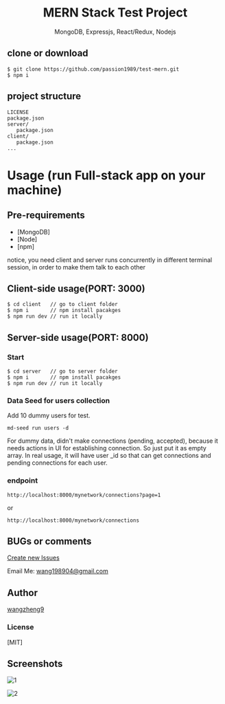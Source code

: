 <h1 align="center">
MERN Stack Test Project
</h1>
<p align="center">
MongoDB, Expressjs, React/Redux, Nodejs
</p>

## clone or download

```terminal
$ git clone https://github.com/passion1989/test-mern.git
$ npm i
```

## project structure

```terminal
LICENSE
package.json
server/
   package.json
client/
   package.json
...
```

# Usage (run Full-stack app on your machine)

## Pre-requirements

- [MongoDB]
- [Node]
- [npm]

notice, you need client and server runs concurrently in different terminal session, in order to make them talk to each other

## Client-side usage(PORT: 3000)

```terminal
$ cd client   // go to client folder
$ npm i       // npm install pacakges
$ npm run dev // run it locally
```

## Server-side usage(PORT: 8000)

### Start

```terminal
$ cd server   // go to server folder
$ npm i       // npm install pacakges
$ npm run dev // run it locally
```

### Data Seed for users collection

Add 10 dummy users for test.

```terminal
md-seed run users -d
```

For dummy data, didn't make connections (pending, accepted), because it needs actions in UI for establishing connection.
So just put it as empty array.
In real usage, it will have user \_id so that can get connections and pending connections for each user.

### endpoint

```curl
http://localhost:8000/mynetwork/connections?page=1
```

or

```curl
http://localhost:8000/mynetwork/connections
```

## BUGs or comments

[Create new Issues](https://github.com/passion1989/test-mern/issues)

Email Me: wang198904@gmail.com

## Author

[wangzheng9](https://www.linkedin.com/in/jameswangvisionlab)

### License

[MIT]

## Screenshots

![1](E:\Workspace\test-mern\1.png)

![2](E:\Workspace\test-mern\2.png)

